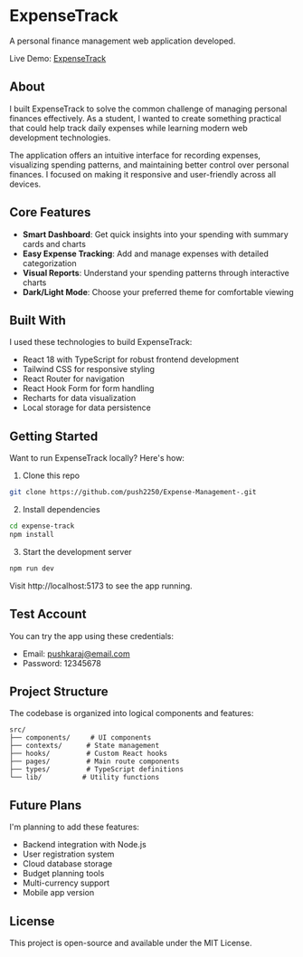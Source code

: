 
# ExpenseTrack

A personal finance management web application developed.

Live Demo: [ExpenseTrack](https://expense-management-lake.vercel.app/)

## About

I built ExpenseTrack to solve the common challenge of managing personal finances effectively. As a student, I wanted to create something practical that could help track daily expenses while learning modern web development technologies.

The application offers an intuitive interface for recording expenses, visualizing spending patterns, and maintaining better control over personal finances. I focused on making it responsive and user-friendly across all devices.

## Core Features

- **Smart Dashboard**: Get quick insights into your spending with summary cards and charts
- **Easy Expense Tracking**: Add and manage expenses with detailed categorization
- **Visual Reports**: Understand your spending patterns through interactive charts
- **Dark/Light Mode**: Choose your preferred theme for comfortable viewing

## Built With

I used these technologies to build ExpenseTrack:

- React 18 with TypeScript for robust frontend development
- Tailwind CSS for responsive styling
- React Router for navigation
- React Hook Form for form handling
- Recharts for data visualization
- Local storage for data persistence

## Getting Started

Want to run ExpenseTrack locally? Here's how:

1. Clone this repo
```bash
git clone https://github.com/push2250/Expense-Management-.git
```

2. Install dependencies
```bash
cd expense-track
npm install
```

3. Start the development server
```bash
npm run dev
```

Visit http://localhost:5173 to see the app running.

## Test Account

You can try the app using these credentials:
- Email: pushkaraj@email.com
- Password: 12345678

## Project Structure

The codebase is organized into logical components and features:

```
src/
├── components/     # UI components
├── contexts/      # State management
├── hooks/         # Custom React hooks
├── pages/         # Main route components
├── types/         # TypeScript definitions
└── lib/          # Utility functions
```

## Future Plans

I'm planning to add these features:

- Backend integration with Node.js
- User registration system
- Cloud database storage
- Budget planning tools
- Multi-currency support
- Mobile app version

## License

This project is open-source and available under the MIT License.
